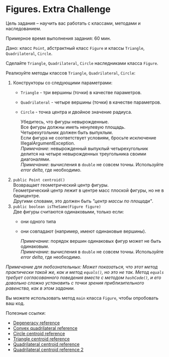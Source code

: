 # Figures. Extra Challenge

Цель задания – научить вас работать с классами, методами и наследованием.

Примерное время выполнения задания: 60 мин.

Дано: класс `Point`, абстрактный класс `Figure` и классы `Triangle`, `Quadrilateral`, `Circle`.

Сделайте `Triangle`, `Quadrilateral`, `Circle` наследниками класса `Figure`.

Реализуйте методы классов `Triangle`, `Quadrilateral`, `Circle`:

1. Конструкторы со следующими параметрами:
    * `Triangle` - три вершины (точки) в качестве параметров.
    * `Quadrilateral` - четыре вершины (точки) в качестве параметров.
    * `Circle` - точка центра и двойное значение радиуса.

      Убедитесь, что фигуры невырожденные.\
      Все фигуры должны иметь ненулевую площадь.\
      Четырехугольник должен быть выпуклым.\
      Если фигура не соответствует условиям, бросьте исключение IllegalArgumentException.\
      *Примечание*: невырожденный выпуклый четырехугольник делится на четыре невырожденных треугольника своими
      диагоналями.\
      *Примечание*: вычисления в `double` не совсем точны. Используйте *error delta*, где необходимо.
2. `public Point centroid()`\
   Возвращает геометрический центр фигуры.\
   Геометрический центр лежит в центре масс плоской фигуры, но не в барицентре.\
   Другими словами, это должен быть *"центр массы по площади"*.
3. `public boolean isTheSame(Figure figure)`\
   Две фигуры считаются одинаковыми, только если:
    * они одного типа
    * они совпадают (например, имеют одинаковые вершины).

      *Примечание*: порядок вершин одинаковых фигур может не быть одинаковым.\
      *Примечание*: вычисления в `double` не совсем точны. Используйте *error delta*, где необходимо.

*Примечание для любознательных: Может показаться, что этот метод практически такой же, как и метод `equals()`, но это не
так. Метод `equals` требует согласованного поведения вместе с методом `hashCode()`, и его довольно сложно установить с
точки зрения приблизительного равенства, как в этом задании.*

Вы можете использовать метод `main` класса `Figure`, чтобы опробовать ваш код.

Полезные ссылки:

* [Degeneracy reference](https://en.wikipedia.org/wiki/Degeneracy_(mathematics))
* [Convex quadrilateral reference](https://en.wikipedia.org/wiki/Quadrilateral#Convex_quadrilaterals)
* [Circle centroid reference](https://www.engineeringintro.com/mechanics-of-structures/centre-of-gravity/centroid-of-circle/)
* [Triangle centroid reference](https://en.wikipedia.org/wiki/Centroid#Of_a_triangle)
* [Quadrilateral centroid reference](https://en.wikipedia.org/wiki/Quadrilateral#Remarkable_points_and_lines_in_a_convex_quadrilateral)
* [Quadrilateral centroid reference 2](https://sites.math.washington.edu/~king/java/gsp/center-mass-quad.html)

